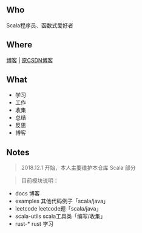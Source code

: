 
## Who

Scala程序员、函数式爱好者

## Where

[博客](https://dreamylost.cn) |
[原CSDN博客](https://blog.csdn.net/qq_34446485) 

## What

* 学习 
* 工作
* 收集 
* 总结 
* 反思 
* 博客

## Notes

> 2018.12.1 开始，本人主要维护本仓库 Scala 部分

> 目前模块说明：
* docs 博客
* examples 其他代码例子「scala/java」
* leetcode leetcode题「scala/java」
* scala-utils scala工具类「编写/收集」
* rust-* rust 学习
